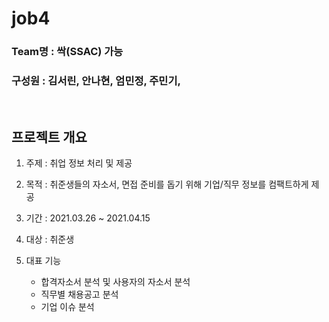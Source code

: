 # job4

### Team명 : 싹(SSAC) 가능

### 구성원 : 김서린, 안나현, 엄민정, 주민기, 

<br>

## 프로젝트 개요
1. 주제 : 취업 정보 처리 및 제공  

2. 목적 : 취준생들의 자소서, 면접 준비를 돕기 위해 기업/직무 정보를 컴팩트하게 제공  

3. 기간 : 2021.03.26 ~ 2021.04.15  

4. 대상 : 취준생  

5. 대표 기능  
    - 합격자소서 분석 및 사용자의 자소서 분석  
    - 직무별 채용공고 분석  
    - 기업 이슈 분석  

